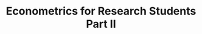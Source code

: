 ---
title: "Econometrics for Research Students Part II"
type: "PhD Level"
venue: "University of Zurich"
excerpt: 'Instructor: Prof. <a href="https://www.econ.uzh.ch/en/people/faculty/winkelmann.html">Rainer Winkelmann'
order: 1  
teaching_desc: >
  I have assisted this PhD course through detailed <a href="/files/sample_feedback.pdf">feedback-driven</a> problem set correction, exam correction, and office hours aimed at reinforcing key concepts and methods.
  <br><br>
  <strong>Core Topics of the TA Sessions:</strong><br>
  • Model (miss-)specification & functional form: misspecified CEFs, non-linear regressions, LIFE models<br>
  • Causal inference, treatment effects, matching, selection models<br>
  • Likelihood-based & panel data models: Poisson, pseudo-MLE, fixed and random effects<br>
  • Research credibility: power analysis, meta-studies, publication bias
  <br><br>
  A more complete list of the topics covered is in the syllabus.
norender: true
syllabi:
  - label: "Spring Semester, 2025"
    url: "/files/evl_mtrcs_phd_fs2025.pdf"
evaluations:
  - label: "Spring Semester, 2025"
    url: "/files/evl_mtrcs_phd_ss2025.pdf"
---